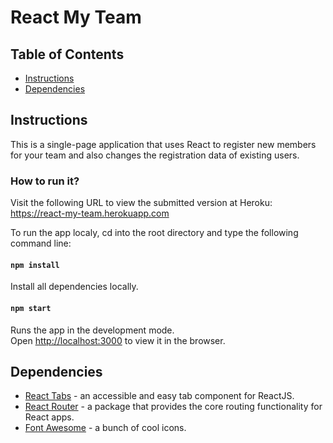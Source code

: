 # React My Team

## Table of Contents

* [Instructions](#instructions)
* [Dependencies](#dependencies)

## Instructions

This is a single-page application that uses React to register new members for your team and also changes the registration data of existing users.

### How to run it?

Visit the following URL to view the submitted version at Heroku: https://react-my-team.herokuapp.com

To run the app localy, cd into the root directory and type the following command line:

#### `npm install`

Install all dependencies locally.

#### `npm start`

Runs the app in the development mode.<br>
Open [http://localhost:3000](http://localhost:3000) to view it in the browser.

## Dependencies

* [React Tabs](http://reactcommunity.org/react-tabs/) - an accessible and easy tab component for ReactJS.
* [React Router](https://www.npmjs.com/package/react-router) - a package that provides the core routing functionality for React apps.
* [Font Awesome](https://fontawesome.com) - a bunch of cool icons.
